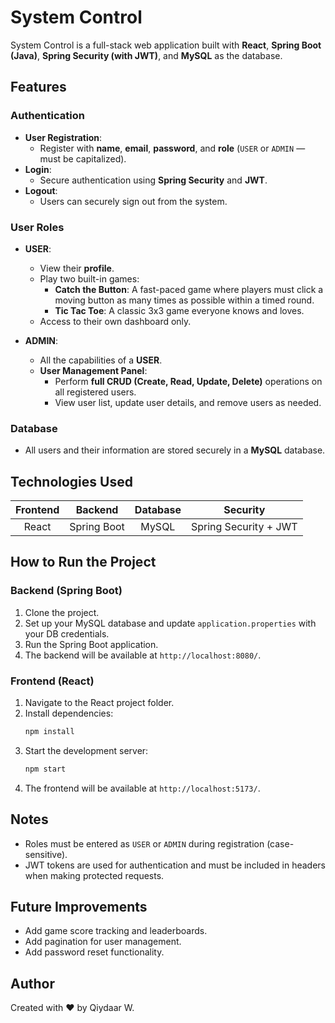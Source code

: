 # System Control

System Control is a full-stack web application built with **React**, **Spring Boot (Java)**, **Spring Security (with JWT)**, and **MySQL** as the database.

## Features

### Authentication
- **User Registration**:  
  - Register with **name**, **email**, **password**, and **role** (`USER` or `ADMIN` — must be capitalized).
- **Login**:
  - Secure authentication using **Spring Security** and **JWT**.
- **Logout**:
  - Users can securely sign out from the system.

### User Roles
- **USER**:
  - View their **profile**.
  - Play two built-in games:
    - **Catch the Button**: A fast-paced game where players must click a moving button as many times as possible within a timed round.
    - **Tic Tac Toe**: A classic 3x3 game everyone knows and loves.
  - Access to their own dashboard only.

- **ADMIN**:
  - All the capabilities of a **USER**.
  - **User Management Panel**:
    - Perform **full CRUD (Create, Read, Update, Delete)** operations on all registered users.
    - View user list, update user details, and remove users as needed.

### Database
- All users and their information are stored securely in a **MySQL** database.

## Technologies Used

| Frontend | Backend | Database | Security |
|:--------:|:-------:|:--------:|:--------:|
| React    | Spring Boot | MySQL | Spring Security + JWT |

## How to Run the Project

### Backend (Spring Boot)
1. Clone the project.
2. Set up your MySQL database and update `application.properties` with your DB credentials.
3. Run the Spring Boot application.
4. The backend will be available at `http://localhost:8080/`.

### Frontend (React)
1. Navigate to the React project folder.
2. Install dependencies:
    ```bash
    npm install
    ```
3. Start the development server:
    ```bash
    npm start
    ```
4. The frontend will be available at `http://localhost:5173/`.

## Notes
- Roles must be entered as `USER` or `ADMIN` during registration (case-sensitive).
- JWT tokens are used for authentication and must be included in headers when making protected requests.

## Future Improvements
- Add game score tracking and leaderboards.
- Add pagination for user management.
- Add password reset functionality.

## Author

Created with ❤️ by Qiydaar W.

